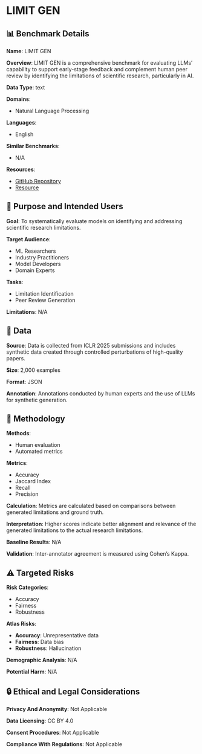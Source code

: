 # LIMIT GEN

## 📊 Benchmark Details

**Name**: LIMIT GEN

**Overview**: LIMIT GEN is a comprehensive benchmark for evaluating LLMs’ capability to support early-stage feedback and complement human peer review by identifying the limitations of scientific research, particularly in AI.

**Data Type**: text

**Domains**:
- Natural Language Processing

**Languages**:
- English

**Similar Benchmarks**:
- N/A

**Resources**:
- [GitHub Repository](https://github.com/yale-nlp/LimitGen)
- [Resource](https://huggingface.co/datasets/yale-nlp/LimitGen)

## 🎯 Purpose and Intended Users

**Goal**: To systematically evaluate models on identifying and addressing scientific research limitations.

**Target Audience**:
- ML Researchers
- Industry Practitioners
- Model Developers
- Domain Experts

**Tasks**:
- Limitation Identification
- Peer Review Generation

**Limitations**: N/A

## 💾 Data

**Source**: Data is collected from ICLR 2025 submissions and includes synthetic data created through controlled perturbations of high-quality papers.

**Size**: 2,000 examples

**Format**: JSON

**Annotation**: Annotations conducted by human experts and the use of LLMs for synthetic generation.

## 🔬 Methodology

**Methods**:
- Human evaluation
- Automated metrics

**Metrics**:
- Accuracy
- Jaccard Index
- Recall
- Precision

**Calculation**: Metrics are calculated based on comparisons between generated limitations and ground truth.

**Interpretation**: Higher scores indicate better alignment and relevance of the generated limitations to the actual research limitations.

**Baseline Results**: N/A

**Validation**: Inter-annotator agreement is measured using Cohen’s Kappa.

## ⚠️ Targeted Risks

**Risk Categories**:
- Accuracy
- Fairness
- Robustness

**Atlas Risks**:
- **Accuracy**: Unrepresentative data
- **Fairness**: Data bias
- **Robustness**: Hallucination

**Demographic Analysis**: N/A

**Potential Harm**: N/A

## 🔒 Ethical and Legal Considerations

**Privacy And Anonymity**: Not Applicable

**Data Licensing**: CC BY 4.0

**Consent Procedures**: Not Applicable

**Compliance With Regulations**: Not Applicable
